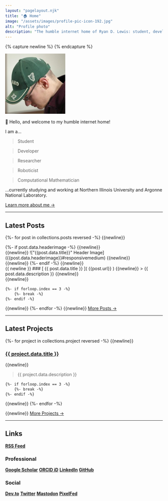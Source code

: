 ```yaml
---
layout: "pagelayout.njk"
title: "🏠 Home"
image: "/assets/images/profile-pic-icon-192.jpg"
alt: "Profile photo"
description: "The humble internet home of Ryan D. Lewis: student, developer, researcher, roboticist, and computational mathematician."
---
```


{% capture newline %}
{% endcapture %}

<div class="responsive2column">

<div class="column-1 image">

<div class="vertical-center">

![Profile photo](/assets/images/profile-pic-icon-192.jpg#profileimage)

</div>

</div>

<div class="column-2">

👋 Hello, and welcome to my humble internet home!

I am a...


>Student

>Developer

>Researcher

>Roboticist

>Computational Mathematician

...currently studying and working at Northern Illinois University and Argonne National Laboratory.

[Learn more about me →](/aboutme)

</div>

</div>

---

## Latest Posts

{%- for post in collections.posts reversed -%}
{{newline}}
<div class="responsive2column">
<div class="column-1">
{%- if post.data.headerimage -%}
{{newline}}
<div class="image">
{{newline}}
!["{{post.data.title}}" Header Image]({{post.data.headerimage}}#responsivemedium)
{{newline}}
</div>
{{newline}}
{%- endif -%}
{{newline}}
</div>
<div class="column-2">
{{ newline }}
### [ {{ post.data.title }} ]( {{post.url}} )
{{newline}}
> {{ post.data.description }}
{{newline}}
</div>
</div>
{{newline}}

	{%- if forloop.index == 3 -%}
		{%- break -%}
	{%- endif -%}
{{newline}}
{%- endfor -%}
{{newline}}
[More Posts →](/posts)

---

## Latest Projects

{%- for project in collections.project reversed -%}
{{newline}}
### [ {{ project.data.title }} ]( {{project.url}} )

{{newline}}

> {{ project.data.description }}

	{%- if forloop.index == 3 -%}
		{%- break -%}
	{%- endif -%}
{{newline}}
{%- endfor -%}

{{newline}}
[More Projects →](/projects)

---

## Links

<div class="link-capsule">

**[RSS Feed](https://ryandlewis.dev/feed.xml)**

</div>


### Professional

<div class="link-capsule">

<!-- **[]()** -->
**[Google Scholar](https://scholar.google.com/citations?user=NXd4XaoAAAAJ "Ryan D. Lewis • Google Scholar")**
**[ORCID iD](https://orcid.org/0000-0002-3000-2811 "0000-0002-3000-2811 • ORCID iD")**
**[LinkedIn](https://www.linkedin.com/in/ryan-d-lewis "Ryan D. Lewis • LinkedIn")**
**[GitHub](https://github.com/luckierdodge "@luckierdodge • GitHub")**

</div>

### Social

<div class="link-capsule">

<!-- **[]()** -->
**[Dev.to](https://dev.to/luckierdodge "@luckierdodge • Dev")**
**[Twitter](https://twitter.com/RhinoDaDino "@RhinoDaDino • Twitter")**
<a rel="me" href="https://mastodon.online/@luckierdodge" title="@luckierdodge • Mastodon.Online"><b>Mastodon</b></a>
**[PixelFed](https://pixelfed.social/luckierdodge "@luckierdodge • PixelFed.Social")**

</div>
